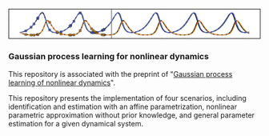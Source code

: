  ![](https://github.com/DongweiYe/Gaussian-Process-Learning/blob/main/github_figure.png)
### Gaussian process learning for nonlinear dynamics
This repository is associated with the preprint of "[Gaussian process learning of nonlinear dynamics](https://arxiv.org/abs/2312.12193)". 

This repository presents the implementation of four scenarios, including identification and estimation with an affine parametrization, nonlinear parametric approximation without prior knowledge, and general parameter estimation for a given dynamical system.
 
